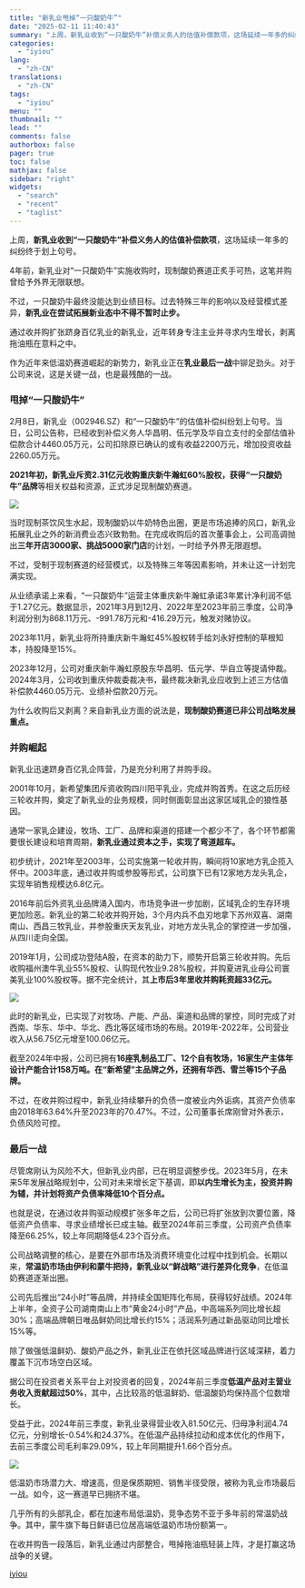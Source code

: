 ```yaml
---
title: "新乳业甩掉“一只酸奶牛”"
date: "2025-02-11 11:40:43"
summary: "上周，新乳业收到“一只酸奶牛”补偿义务人的估值补偿款项，这场延续一年多的纠纷终于划上句号。4年前，新..."
categories:
  - "iyiou"
lang:
  - "zh-CN"
translations:
  - "zh-CN"
tags:
  - "iyiou"
menu: ""
thumbnail: ""
lead: ""
comments: false
authorbox: false
pager: true
toc: false
mathjax: false
sidebar: "right"
widgets:
  - "search"
  - "recent"
  - "taglist"
---
```


上周，**新乳业收到“一只酸奶牛”补偿义务人的估值补偿款项**，这场延续一年多的纠纷终于划上句号。

4年前，新乳业对“一只酸奶牛”实施收购时，现制酸奶赛道正炙手可热，这笔并购曾给予外界无限联想。

不过，一只酸奶牛最终没能达到业绩目标。过去特殊三年的影响以及经营模式差异，**新乳业在尝试拓展新业态中不得不暂时止步。**

通过收并购扩张跻身百亿乳业的新乳业，近年转身专注主业并寻求内生增长，剥离拖油瓶在意料之中。

作为近年来低温奶赛道崛起的新势力，新乳业正在**乳业最后一战**中铆足劲头。对于公司来说，这是关键一战，也是最残酷的一战。

### **甩掉“一只酸奶牛”**

2月8日，新乳业（002946.SZ）和“一只酸奶牛”的估值补偿纠纷划上句号。当日，公司公告称，已经收到补偿义务人华昌明、伍元学及华自立支付的全部估值补偿款合计4460.05万元，公司扣除原已确认的或有收益2200万元，增加投资收益2260.05万元。

**2021年初，新乳业斥资2.31亿元收购重庆新牛瀚虹60%股权，获得“一只酸奶牛”品牌**等相关权益和资源，正式涉足现制酸奶赛道。

![](https://diting-hetu.iyiou.com/async/weixin/9njn9eBhdqBkFr3acFZE)

当时现制茶饮风生水起，现制酸奶以牛奶特色出圈，更是市场追捧的风口，新乳业拓展乳业之外的新消费业态兴致勃勃。在完成收购后的首次董事会上，公司高调抛出**三年开店3000家、挑战5000家门店**的计划，一时给予外界无限遐想。

不过，受制于现制赛道的经营模式，以及特殊三年等因素影响，并未让这一计划完满实现。

从业绩承诺上来看，“一只酸奶牛”运营主体重庆新牛瀚虹承诺3年累计净利润不低于1.27亿元。数据显示，2021年3月到12月、2022年至2023年前三季度，公司净利润分别为868.11万元、-991.78万元和-416.29万元，触发对赌协议。

2023年11月，新乳业将所持重庆新牛瀚虹45%股权转手给刘永好控制的草根知本，持股降至15%。

2023年12月，公司对重庆新牛瀚虹原股东华昌明、伍元学、华自立等提请仲裁。2024年3月，公司收到重庆仲裁委裁决书，最终裁决新乳业应收到上述三方估值补偿款4460.05万元、业绩补偿款20万元。

为什么收购后又剥离？来自新乳业方面的说法是，**现制酸奶赛道已非公司战略发展重点。**

### **并购崛起**

新乳业迅速跻身百亿乳企阵营，乃是充分利用了并购手段。

2001年10月，新希望集团斥资收购四川阳平乳业，完成并购首秀。在这之后历经三轮收并购，奠定了新乳业的业务规模，同时侧面彰显出这家区域乳企的狼性基因。

通常一家乳企建设，牧场、工厂、品牌和渠道的搭建一个都少不了，各个环节都需要很长建设和培育周期，**新乳业通过资本之手，实现了弯道超车。**

初步统计，2021年至2003年，公司实施第一轮收并购，瞬间将10家地方乳企揽入怀中。2003年底，通过收并购或参股等形式，公司旗下已有12家地方龙头乳企，实现年销售规模达6.8亿元。

2016年前后外资乳业品牌涌入国内，市场竞争进一步加剧，区域乳企的生存环境更加险恶。新乳业的第二轮收并购开始，3个月内兵不血刃地拿下苏州双喜、湖南南山、西昌三牧乳业，并参股重庆天友乳业，对地方龙头乳企的掌控进一步加强，从四川走向全国。

2019年1月，公司成功登陆A股，在资本的助力下，顺势开启第三轮收并购。先后收购福州澳牛乳业55%股权、认购现代牧业9.28%股权，并购夏进乳业母公司寰美乳业100%股权等。据不完全统计，其**上市后3年里收并购耗资超33亿元。**

![](https://diting-hetu.iyiou.com/async/weixin/TKsD5LzVndKdAPB7fkPK)

此时的新乳业，已实现了对牧场、产能、产品、渠道和品牌的掌控，同时完成了对西南、华东、华中、华北、西北等区域市场的布局。2019年-2022年，公司营业收入从56.75亿元增至100.06亿元。

截至2024年中报，公司已拥有**16座乳制品工厂、12个自有牧场，16家生产主体年设计产能合计158万吨。在“新希望”主品牌之外，还拥有华西、雪兰等15个子品牌。**

不过，在收并购过程中，新乳业持续攀升的负债一度被业内外诟病，其资产负债率由2018年63.64%升至2023年的70.47%。不过，公司董事长席刚曾对外表示，负债风险可控。

### **最后一战**

尽管席刚认为风险不大，但新乳业内部，已在明显调整步伐。2023年5月，在未来5年发展战略规划中，公司对未来增长定下基调，即**以内生增长为主，投资并购为辅，并计划将资产负债率降低10个百分点。**

也就是说，在通过收并购驱动规模扩张多年之后，公司已将扩张放到次要位置，降低资产负债率、寻求业绩增长已成主轴。截至2024年前三季度，公司资产负债率降至66.25%，较上年同期降低4.23个百分点。

公司战略调整的核心，是要在外部市场及消费环境变化过程中找到机会。长期以来，**常温奶市场由伊利和蒙牛把持，新乳业以“鲜战略”进行差异化竞争**，在低温奶赛道逐渐出圈。

公司先后推出“24小时”等品牌，并持续全国矩阵化布局，获得较好战绩。2024年上半年，全资子公司湖南南山上市“黄金24小时”产品，中高端系列同比增长超30%；高端品牌朝日唯品鲜奶同比增长约15%；活润系列通过新品驱动同比增长15%等。

除了做强低温鲜奶、酸奶产品之外，新乳业正在依托区域品牌进行区域深耕，着力覆盖下沉市场空白区域。

据公司在投资者关系平台上对投资者的回复，2024年前三季度**低温产品对主营业务收入贡献超过50%**，其中，占比较高的低温鲜奶、低温酸奶均保持高个位数增长。

受益于此，2024年前三季度，新乳业录得营业收入81.50亿元、归母净利润4.74亿元，分别增长-0.54%和24.37%。在低温产品持续拉动和成本优化的作用下，去前三季度公司毛利率29.09%，较上年同期提升1.66个百分点。

![](https://diting-hetu.iyiou.com/async/weixin/tXvA3h2RGQ7NkKd86RHq)

低温奶市场潜力大、增速高，但是保质期短、销售半径受限，被称为乳业市场最后一战。如今，这一赛道早已拥挤不堪。

几乎所有的头部乳企，都在加速布局低温奶，竞争态势不亚于多年前的常温奶战争。其中，蒙牛旗下每日鲜语已位居高端低温奶市场份额第一。

在收并购告一段落后，新乳业通过内部整合，甩掉拖油瓶轻装上阵，才是打赢这场战争的关键。

[iyiou](https://www.iyiou.com/news/202502111089931)
